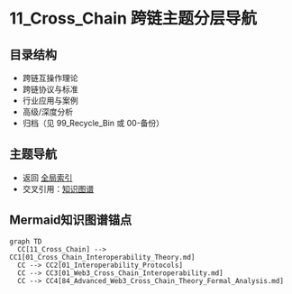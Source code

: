 # 11_Cross_Chain 跨链主题分层导航

## 目录结构
- 跨链互操作理论
- 跨链协议与标准
- 行业应用与案例
- 高级/深度分析
- 归档（见 99_Recycle_Bin 或 00-备份）

## 主题导航
- 返回 [全局索引](../00_Index_and_Classification.md)
- 交叉引用：[知识图谱](../00_Knowledge_Graph.md)

## Mermaid知识图谱锚点
```mermaid
graph TD
  CC[11_Cross_Chain] --> CC1[01_Cross_Chain_Interoperability_Theory.md]
  CC --> CC2[01_Interoperability_Protocols]
  CC --> CC3[01_Web3_Cross_Chain_Interoperability.md]
  CC --> CC4[84_Advanced_Web3_Cross_Chain_Theory_Formal_Analysis.md]
``` 
